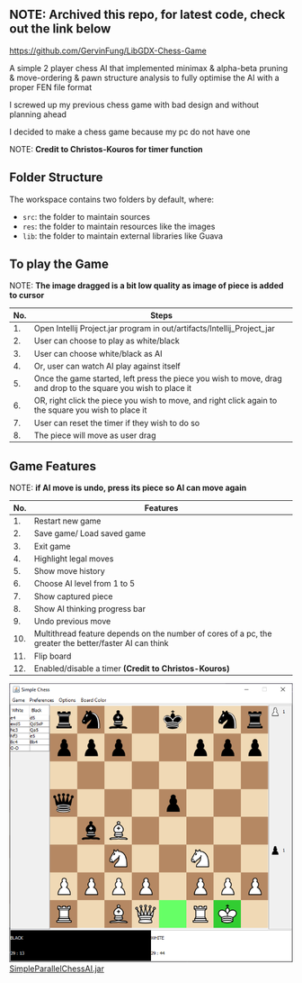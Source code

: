 ## NOTE: **Archived this repo, for latest code, check out the link below** 

https://github.com/GervinFung/LibGDX-Chess-Game


A simple 2 player chess AI that implemented minimax & alpha-beta pruning & move-ordering & pawn structure analysis to fully optimise the AI with a proper FEN file format

I screwed up my previous chess game with bad design and without planning ahead

I decided to make a chess game because my pc do not have one

NOTE: **Credit to Christos-Kouros for timer function**

## Folder Structure

The workspace contains two folders by default, where:

- `src`: the folder to maintain sources
- `res`: the folder to maintain resources like the images
- `lib`: the folder to maintain external libraries like Guava

## To play the Game
NOTE: **The image dragged is a bit low quality as image of piece is added to cursor**

No. | Steps
--- | ----
1.| Open Intellij Project.jar program in out/artifacts/Intellij_Project_jar
2.| User can choose to play as white/black
3.| User can choose white/black as AI
4.| Or, user can watch AI play against itself
5.| Once the game started, left press the piece you wish to move, drag and drop to the square you wish to place it
6.| OR, right click the piece you wish to move, and right click again to the square you wish to place it
7.| User can reset the timer if they wish to do so
8.| The piece will move as user drag

## Game Features

NOTE: **if AI move is undo, press its piece so AI can move again**

No. | Features
--- | ----
1.| Restart new game
2.| Save game/ Load saved game
3.| Exit game
4.| Highlight legal moves
5.| Show move history
6.| Choose AI level from 1 to 5
7.| Show captured piece
8.| Show AI thinking progress bar
9.| Undo previous move
10.| Multithread feature depends on the number of cores of a pc, the greater the better/faster AI can think
11.| Flip board
12.| Enabled/disable a timer **(Credit to Christos-Kouros)**

![Chess sample](chess.png)
[SimpleParallelChessAI.jar](out/artifacts/Intellij_Project_jar/Intellij%20Project.jar)
